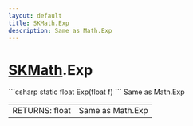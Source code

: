 ```yaml
---
layout: default
title: SKMath.Exp
description: Same as Math.Exp
---
```

# [SKMath]({{site.url}}/Pages/Reference/SKMath.html).Exp

<div class='signature' markdown='1'>
```csharp
static float Exp(float f)
```
Same as Math.Exp
</div>

|  |  |
|--|--|
|RETURNS: float|Same as Math.Exp|




